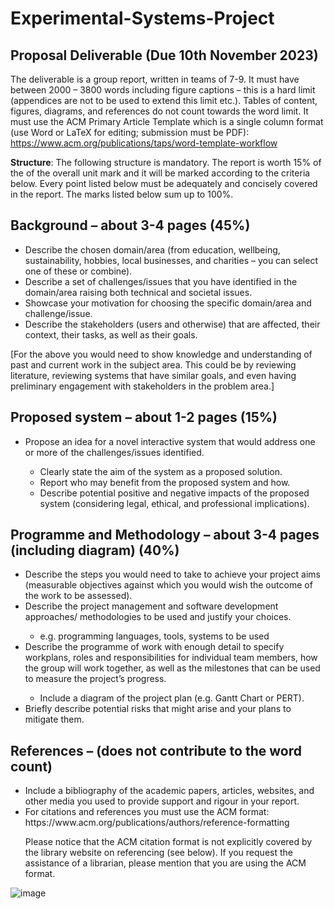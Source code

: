 # Experimental-Systems-Project

## Proposal Deliverable (Due 10th November 2023)

The deliverable is a group report, written in teams of 7-9. It must have between 2000 –
3800 words including figure captions – this is a hard limit (appendices are not to be used
to extend this limit etc.). Tables of content, figures, diagrams, and references do not count
towards the word limit. It must use the ACM Primary Article Template which is a single
column format (use Word or LaTeX for editing; submission must be PDF):
https://www.acm.org/publications/taps/word-template-workflow

__Structure__: The following structure is mandatory. The report is worth 15% of the of the
overall unit mark and it will be marked according to the criteria below. Every point listed
below must be adequately and concisely covered in the report. The marks listed below
sum up to 100%.


## Background – about 3-4 pages (45%) 
<ul>
  <li>Describe the chosen domain/area (from education, wellbeing, sustainability,
  hobbies, local businesses, and charities – you can select one of these or combine).</li>
  
  <li>Describe a set of challenges/issues that you have identified in the domain/area
  raising both technical and societal issues.</li>
  
  <li>Showcase your motivation for choosing the specific domain/area and
  challenge/issue.</li>
  
  <li>Describe the stakeholders (users and otherwise) that are affected, their context,
  their tasks, as well as their goals.</li>
</ul>

[For the above you would need to show knowledge and understanding of past and
current work in the subject area. This could be by reviewing literature, reviewing
systems that have similar goals, and even having preliminary engagement with
stakeholders in the problem area.]

## Proposed system – about 1-2 pages (15%) 

<ul>
  <li>Propose an idea for a novel interactive system that would address one or more of
  the challenges/issues identified.</li>
  <ul>
    <li>Clearly state the aim of the system as a proposed solution.</li>
    <li>Report who may benefit from the proposed system and how.</li>
    <li>Describe potential positive and negative impacts of the proposed system
(considering legal, ethical, and professional implications).</li>
  </ul>
</ul>

## Programme and Methodology – about 3-4 pages (including diagram) (40%) 

<ul>
  <li>Describe the steps you would need to take to achieve your project aims (measurable
  objectives against which you would wish the outcome of the work to be assessed).</li>  
  <li>Describe the project management and software development approaches/
  methodologies to be used and justify your choices.</li>
  <ul>
    <li>e.g. programming languages, tools, systems to be used</li>
  </ul>
  <li>Describe the programme of work with enough detail to specify workplans, roles and
  responsibilities for individual team members, how the group will work together, as
  well as the milestones that can be used to measure the project’s progress.</li>
  <ul>
    <li>Include a diagram of the project plan (e.g. Gantt Chart or PERT).</li>
  </ul>
  <li>Briefly describe potential risks that might arise and your plans to mitigate them.</li>
</ul>

## References – (does not contribute to the word count)
<ul>
  <li>Include a bibliography of the academic papers, articles, websites, and other media
  you used to provide support and rigour in your report.</li>
  
  <li>For citations and references you must use the ACM format:
  https://www.acm.org/publications/authors/reference-formatting</li>
  
Please notice that the ACM citation format is not explicitly covered by the library website
on referencing (see below). If you request the assistance of a librarian, please mention that
you are using the ACM format.
</ul>

![image](https://github.com/Jakotops/Experimental-Systems-Project/assets/79404345/9e79867e-0ea4-490d-b5e9-c6cb01adfafc)








